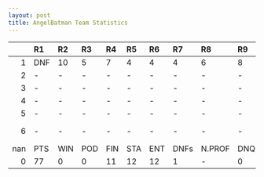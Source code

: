 ```yaml
---
layout: post 
title: AngelBatman Team Statistics
--- 
```


|     | R1   | R2   | R3   | R4   | R5   | R6   | R7   | R8     | R9   | R10   | R11   | R12   | Points   | Pos          |
|----:|:-----|:-----|:-----|:-----|:-----|:-----|:-----|:-------|:-----|:------|:------|:------|:---------|:-------------|
|   1 | DNF  | 10   | 5    | 7    | 4    | 4    | 4    | 6      | 8    | 8     | 9     | 4     | nan      | nan          |
|   2 | -    | -    | -    | -    | -    | -    | -    | -      | -    | -     | -     | -     | nan      | nan          |
|   3 | -    | -    | -    | -    | -    | -    | -    | -      | -    | -     | -     | -     | nan      | nan          |
|   4 | -    | -    | -    | -    | -    | -    | -    | -      | -    | -     | -     | -     | nan      | nan          |
|   5 | -    | -    | -    | -    | -    | -    | -    | -      | -    | -     | -     | -     | nan      | nan          |
|   6 | -    | -    | -    | -    | -    | -    | -    | -      | -    | -     | -     | -     | 5.0      | Angel Batman |
| nan | PTS  | WIN  | POD  | FIN  | STA  | ENT  | DNFs | N.PROF | DNQ  | %FIN  | PPR   | BST   | CHA      | RNK          |
|   0 | 77   | 0    | 0    | 11   | 12   | 12   | 1    | -      | 0    | 91.7  | 6.42  | 4     | 0        | 15           |